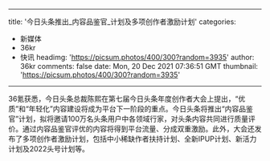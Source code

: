 
---
title: '今日头条推出_内容品鉴官_计划及多项创作者激励计划'
categories: 
 - 新媒体
 - 36kr
 - 快讯
headimg: 'https://picsum.photos/400/300?random=3935'
author: 36kr
comments: false
date: Mon, 20 Dec 2021 07:36:51 GMT
thumbnail: 'https://picsum.photos/400/300?random=3935'
---

<div>   
36氪获悉，今日头条总裁陈熙在第七届今日头条年度创作者大会上提出，“优质”和“年轻化”内容建设将成为平台下一阶段的重点。今日头条将推出“内容品鉴官”计划，拟将邀请100万名头条用户中各领域行家，对头条内容共同进行质量评价。通过内容品鉴官评优的内容将得到平台流量、分成双重激励。此外，大会还发布了多项创作者激励计划，包括中小稀缺作者扶持计划、全新IPUP计划、新活力计划及2022头号计划等。  
</div>
            